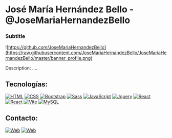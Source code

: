 # José María Hernández Bello - @JoseMariaHernandezBello
 
### Subtitle

![https://github.com/JoseMariaHernandezBello](https://raw.githubusercontent.com/JoseMariaHernandezBello/JoseMariaHernandezBello/master/banner_profile.png)


Description: ....

## Tecnologías:
[![HTML](https://img.shields.io/badge/HTML-000000?style=for-the-badge&logo=html5&logoColor=white&labelColor=FF5733)]() [![CSS](https://img.shields.io/badge/css-000000?style=for-the-badge&logo=css3&logoColor=white&labelColor=2965f1)]() [![Bootstrap](https://img.shields.io/badge/Bootstrap-000000?style=for-the-badge&logo=Bootstrap&logoColor=white&labelColor=563d7c)]() [![Sass](https://img.shields.io/badge/Sass-000000?style=for-the-badge&logo=sass&logoColor=white&labelColor=bf4080)]() 
[![JavaScript](https://img.shields.io/badge/JavaScript-000000?style=for-the-badge&logo=javascript&logoColor=black&labelColor=F7DF1E)]() [![Jquery](https://img.shields.io/badge/Jquery-000000?style=for-the-badge&logo=jquery&logoColor=white&labelColor=0769ad)]() [![React](https://img.shields.io/badge/React-000000?style=for-the-badge&logo=react&logoColor=61dafb&labelColor=282c34)]() [![React](https://img.shields.io/badge/React%20Native-000000?style=for-the-badge&logo=react&logoColor=61dafb&labelColor=282c34)]() 
[![Vite](https://img.shields.io/badge/Vite-000000?style=for-the-badge&logo=vite&logoColor=white&labelColor=bd34fe)]()
[![MySQL](https://img.shields.io/badge/MySQL-000000?style=for-the-badge&logo=mysql&logoColor=white&labelColor=4479A1)]() 


## Contacto:
[![Web](https://img.shields.io/badge/Mail-josemariahernandezbello@gmail.com-14a1f0?style=for-the-badge&logo=gmail&logoColor=white&labelColor=101010)](mailto:josemariahernandezbello@gmail.com) [![Web](https://img.shields.io/badge/Web-www.josemariahernandezbello.com-FF5733?style=for-the-badge&logoColor=white&labelColor=101010)](https://www.josemariahernandezbello.com)
